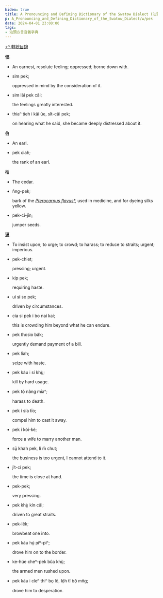 ```yaml
---
hiden: true
title: A Pronouncing and Defining Dictionary of the Swatow Dialect (汕頭方言音義字典) / pek
p: A_Pronouncing_and_Defining_Dictionary_of_the_Swatow_Dialect/w/pek
date: 2024-04-01 23:00:00
tags: 
- 汕頭方言音義字典
---
```


[↩️ 轉總目錄](/A_Pronouncing_and_Defining_Dictionary_of_the_Swatow_Dialect)


**愊**
- An earnest, resolute feeling; oppressed; borne down with.

- sim pek;

  oppressed in mind by the consideration of it.

- sim lăi pek căi;

  the feelings greatly interested.

- thiaⁿ tíeh i kâi ūe, sît-căi pek;

  on hearing what he said, she became deeply distressed about it.

**伯**
- An earl.

- pek ciah;

  the rank of an earl.

**柏**
- The cedar.

- n̂ng-pek;

  bark of the *[Pterocarpus flavus](https://en.wikipedia.org/wiki/Pterocarpus_flavus)*[*](https://species.wikimedia.org/wiki/Pterocarpus_flavus), used in medicine, and for dyeing silks yellow.

- pek-cí-jîn;

  jumper seeds.

**逼**
- To insist upon; to urge; to crowd; to harass; to reduce to straits; urgent; imperious.

- pek-chiet;

  pressing; urgent.

- kip pek;

  requiring haste.

- ui si so pek;

  driven by circumstances.

- cia si pek i bo nai kai;

  this is crowding him beyond what he can endure.

- pek thosìo bâk;

  urgently demand payment of a bill.

- pek lîah;

  seize with haste.

- pek kàu i sí khṳ̀;

  kill by hard usage.

- pek tó̤ nâng mīaⁿ;

  harass to death.

- pek i sía tīo;

  compel him to cast it away.

- pek i kói-kè;

  force a wife to marry another man.

- sṳ̄ khah pek, lí m̄ chut;

  the business is too urgent, I cannot attend to it.

- jît-cí pek;

  the time is close at hand.

- pek-pek;

  very pressing.

- pek khṳ̀ kín căi;

  driven to great straits.

- pek-lêk;

  browbeat one into.

- pek kàu hṳ́ piⁿ-piⁿ;

  drove him on to the border.

- ke-húe cheⁿ-pek bûa khṳ̀;

  the armed men rushed upon.

- pek kàu i cĭeⁿ thiⁿ bo̤ lō, ló̤h tī bô̤ mn̂g;

  drove him to desperation.